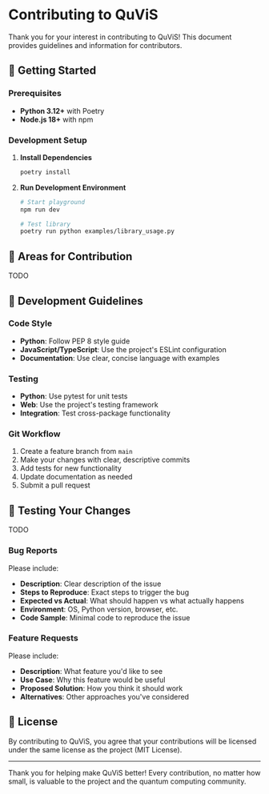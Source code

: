 # Contributing to QuViS

Thank you for your interest in contributing to QuViS! This document provides guidelines and information for contributors.

## 🚀 **Getting Started**

### Prerequisites
- **Python 3.12+** with Poetry
- **Node.js 18+** with npm

### Development Setup

1. **Install Dependencies**
   ```bash
   poetry install
   ```

3. **Run Development Environment**
   ```bash
   # Start playground 
   npm run dev
   
   # Test library
   poetry run python examples/library_usage.py
   ```

## 🎯 **Areas for Contribution**

TODO 

## 🔧 **Development Guidelines**

### Code Style
- **Python**: Follow PEP 8 style guide
- **JavaScript/TypeScript**: Use the project's ESLint configuration
- **Documentation**: Use clear, concise language with examples

### Testing
- **Python**: Use pytest for unit tests
- **Web**: Use the project's testing framework
- **Integration**: Test cross-package functionality

### Git Workflow
1. Create a feature branch from `main`
2. Make your changes with clear, descriptive commits
3. Add tests for new functionality
4. Update documentation as needed
5. Submit a pull request

## 🧪 **Testing Your Changes**
TODO 

### Bug Reports
Please include:
- **Description**: Clear description of the issue
- **Steps to Reproduce**: Exact steps to trigger the bug
- **Expected vs Actual**: What should happen vs what actually happens
- **Environment**: OS, Python version, browser, etc.
- **Code Sample**: Minimal code to reproduce the issue

### Feature Requests
Please include:
- **Description**: What feature you'd like to see
- **Use Case**: Why this feature would be useful
- **Proposed Solution**: How you think it should work
- **Alternatives**: Other approaches you've considered

## 📄 **License**

By contributing to QuViS, you agree that your contributions will be licensed under the same license as the project (MIT License).

---

Thank you for helping make QuViS better! Every contribution, no matter how small, is valuable to the project and the quantum computing community. 